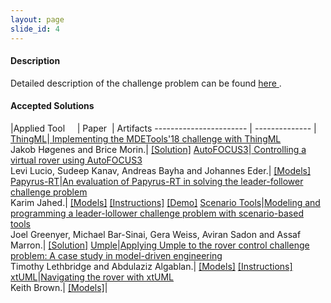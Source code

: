 ```yaml
---
layout: page
slide_id: 4
---
```


#### Description 
Detailed description of the challenge problem can be found <a href="./challengeproblem.html">here </a> .

#### Accepted Solutions

|Applied Tool &nbsp;   &nbsp;          | Paper&nbsp; | Artifacts
----------------------- | -------------- |
 [ThingML](https://github.com/TelluIoT/ThingML)|[ Implementing the MDETools'18 challenge with ThingML](http://ceur-ws.org/Vol-2245/mdetools_paper_5.pdf) <br/> Jakob Høgenes and Brice Morin.| [[Solution]]() 
[AutoFOCUS3](https://af3.fortiss.org/)|[ Controlling a virtual rover using AutoFOCUS3](http://ceur-ws.org/Vol-2245/mdetools_paper_6.pdf) <br/> Levi Lucio, Sudeep Kanav, Andreas Bayha and Johannes Eder.| [[Models]](https://git.fortiss.org/kanav/roverCaseStudy)  
[Papyrus-RT](https://www.eclipse.org/papyrus-rt/)|[An evaluation of Papyrus-RT in solving the leader-follower challenge problem](http://ceur-ws.org/Vol-2245/mdetools_paper_7.pdf) <br/>  Karim Jahed.| [[Models]](https://github.com/kjahed/mdetools18-challenge) [[Instructions]](https://wiki.eclipse.org/Papyrus-RT/User) [[Demo]](https://youtu.be/QxMbtE62zfs)
[Scenario Tools](http://scenariotools.org/)|[Modeling and  programming a leader-lollower challenge problem with scenario-based tools](http://ceur-ws.org/Vol-2245/mdetools_paper_8.pdf) <br/> Joel Greenyer, Michael Bar-Sinai, Gera Weiss, Aviran Sadon and Assaf Marron.| [[Solution]]() 
[Umple](https://cruise.eecs.uottawa.ca/umple/)|[Applying Umple to the rover control challenge problem: A case study in model-driven engineering ](http://ceur-ws.org/Vol-2245/mdetools_paper_9.pdf) <br/> Timothy Lethbridge and Abdulaziz Algablan.| [[Models]](https://github.com/umple/roverChallenge/tree/master/) [[Instructions]](https://cruise.eecs.uottawa.ca/umpleonline/download_eclipse_umple_plugin.shtml)
[xtUML](https://xtuml.org/)|[Navigating the rover with xtUML ](http://ceur-ws.org/Vol-2245/mdetools_paper_10.pdf)  <br/> Keith Brown.| [[Models]](https://github.com/xtuml/models/tree/master/applications/rover)|   











